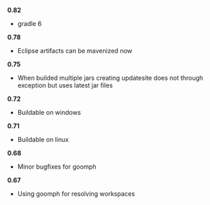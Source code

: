 **0.82**
- gradle 6

**0.78**
- Eclipse artifacts can be mavenized now

**0.75**
- When builded multiple jars creating updatesite does not through exception but uses latest jar files

**0.72**
- Buildable on windows

**0.71**
- Buildable on linux

**0.68**
- Minor bugfixes for goomph

**0.67**
- Using goomph for resolving workspaces

